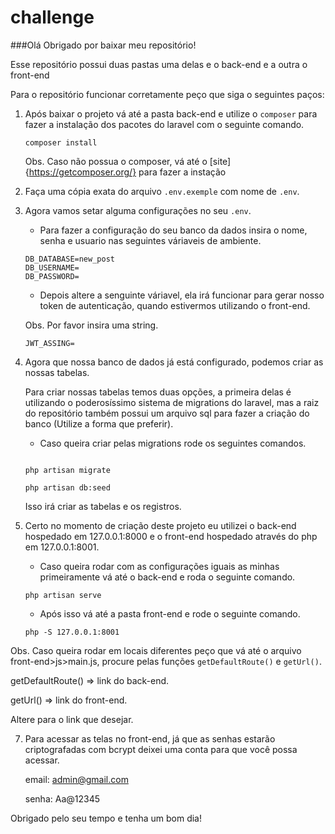# challenge

###Olá Obrigado por baixar meu repositório!

Esse repositório possui duas pastas uma delas e o back-end e a outra o front-end

Para o repositório funcionar corretamente peço que siga o seguintes paços:

1. Após baixar o projeto vá até a pasta back-end e utilize o `composer` 
para fazer a instalação dos pacotes do laravel com o seguinte comando.

    ```
    composer install
    ```

    Obs. Caso não possua o composer, vá até o [site]{https://getcomposer.org/} para fazer a instação

2. Faça uma cópia exata do arquivo `.env.exemple` com nome de `.env`.

3. Agora vamos setar alguma configurações no seu `.env`.

    * Para fazer a configuração do seu banco da dados insira o
    nome, senha e usuario nas seguintes váriaveis de ambiente.

    ```
    DB_DATABASE=new_post
    DB_USERNAME=
    DB_PASSWORD=

    ```

    * Depois altere a senguinte váriavel, ela irá funcionar
    para gerar nosso token de autenticação, quando estivermos 
    utilizando o front-end.

    Obs. Por favor insira uma string.

    ```
    JWT_ASSING=
    ```

4. Agora que nossa banco de dados já está configurado, podemos criar as nossas tabelas.

    Para criar nossas tabelas temos duas opções, a primeira delas é utilizando o 
    poderosíssimo sistema de migrations do laravel, mas a raiz do repositório também
    possui um arquivo sql para fazer a criação do banco (Utilize a forma que preferir).

    * Caso queira criar pelas migrations rode os seguintes comandos.

    ```
    
    php artisan migrate

    php artisan db:seed

    ```

    Isso irá criar as tabelas e os registros.

5. Certo no momento de criação deste projeto eu utilizei o back-end hospedado 
em 127.0.0.1:8000 e o front-end hospedado através do php em 127.0.0.1:8001.

    * Caso queira rodar com as configurações iguais as minhas 
    primeiramente vá até o back-end e roda o seguinte comando.

    ```
    php artisan serve
    ```

    * Após isso vá até a pasta front-end e rode o seguinte 
    comando.

    ```
    php -S 127.0.0.1:8001
    ``` 

Obs. Caso queira rodar em locais diferentes peço que vá até o arquivo
front-end>js>main.js, procure pelas funções `getDefaultRoute()` e `getUrl()`.

getDefaultRoute() => link do back-end.

getUrl() => link do front-end.

Altere para o link que desejar.

7. Para acessar as telas no front-end, já que as senhas estarão criptografadas com bcrypt
deixei uma conta para que você possa acessar.

    email: admin@gmail.com

    senha: Aa@12345


Obrigado pelo seu tempo e tenha um bom dia!
